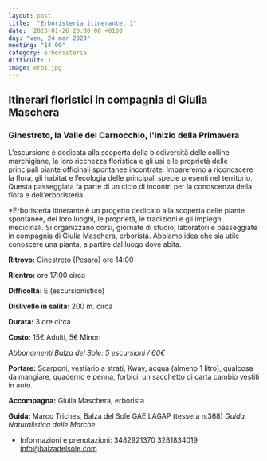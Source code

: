 ```yaml
---
layout: post
title:  "Erboristeria itinerante, 1"
date:  2023-01-26 20:00:00 +0100
day: "ven, 24 mar 2023"
meeting: "14:00"
category: erboristeria 
difficult: 1
image: erb1.jpg
---
```


## Itinerari floristici in compagnia di Giulia Maschera
### Ginestreto, la Valle del Carnocchio, l'inizio della Primavera

L’escursione è dedicata alla scoperta della biodiversità delle colline marchigiane, la loro ricchezza floristica e gli usi e le proprietà delle principali piante officinali spontanee incontrate.
Impareremo a riconoscere la flora, gli habitat e l’ecologia delle principali specie presenti nel territorio.
Questa passeggiata fa parte di un ciclo di incontri per la conoscenza della flora e dell'erboristeria.

*Erboristeria itinerante è un progetto dedicato alla scoperta delle piante spontanee, dei loro luoghi, le proprietà, le tradizioni e gli impieghi medicinali. Si organizzano corsi, giornate di studio, laboratori e passeggiate in compagnia di Giulia Maschera, erborista. Abbiamo idea che sia utile conoscere una pianta, a partire dal luogo dove abita.

**Ritrovo:** Ginestreto (Pesaro) ore 14:00

**Rientro:** ore 17:00 circa 

**Difficoltà:** E (escursionistico)

**Dislivello in salita:**  200 m. circa

**Durata:** 3 ore circa

**Costo:** 15€ Adulti, 5€ Minori

*Abbonamenti Balza del Sole: 5 escursioni / 60€*

**Portare:** Scarponi, vestiario a strati, Kway, acqua (almeno 1 litro), qualcosa da mangiare, quaderno e penna, forbici, un sacchetto di carta cambio vestiti in auto.

**Accompagna:** Giulia Maschera, erborista 

**Guida:** Marco Triches, Balza del Sole GAE LAGAP (tessera n.368)
*Guida Naturalistica delle Marche*

+ Informazioni e prenotazioni:    3482921370    3281834019    info@balzadelsole.com
